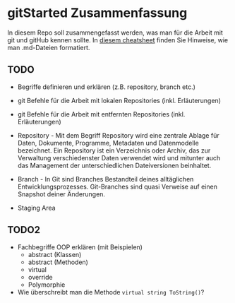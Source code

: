 # gitStarted Zusammenfassung
In diesem Repo soll zusammengefasst werden, was man für die Arbeit mit git und gitHub kennen sollte.
In [diesem cheatsheet](https://github.com/adam-p/markdown-here/wiki/Markdown-Cheatsheet) finden Sie Hinweise, wie man .md-Dateien formatiert.

## TODO
- Begriffe definieren und erklären (z.B. repository, branch etc.)
- git Befehle für die Arbeit mit lokalen Repositories (inkl. Erläuterungen)
- git Befehle für die Arbeit mit entfernten Repositories (inkl. Erläuterungen)

- Repository - Mit dem Begriff Repository wird eine zentrale Ablage für Daten, Dokumente, Programme, Metadaten und Datenmodelle bezeichnet.
  Ein Repository ist ein Verzeichnis oder Archiv, das zur Verwaltung verschiedenster 
  Daten verwendet wird und mitunter auch das Management der unterschiedlichen Dateiversionen beinhaltet.
- Branch - In Git sind Branches Bestandteil deines alltäglichen Entwicklungsprozesses.
  Git-Branches sind quasi Verweise auf einen Snapshot deiner Änderungen.
- Staging Area

## TODO2
- Fachbegriffe OOP erklären (mit Beispielen)
  - abstract (Klassen)
  - abstract (Methoden)
  - virtual
  - override
  - Polymorphie
- Wie überschreibt man die Methode `virtual string ToString()`?
